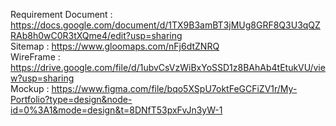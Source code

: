 Requirement Document : https://docs.google.com/document/d/1TX9B3amBT3jMUg8GRF8Q3U3qQZRAb8h0wC0R3tXQme4/edit?usp=sharing<br>
Sitemap : https://www.gloomaps.com/nFj6dtZNRQ<br>
WireFrame : https://drive.google.com/file/d/1ubvCsVzWiBxYoSSD1z8BAhAb4tEtukVU/view?usp=sharing<br>
Mockup : https://www.figma.com/file/bqo5XSpU7oktFeGCFiZV1r/My-Portfolio?type=design&node-id=0%3A1&mode=design&t=8DNfT53pxFvJn3yW-1<br>
